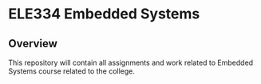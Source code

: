 # ELE334 Embedded Systems

## Overview

This repository will contain all assignments and work related to Embedded Systems course related to the college.
